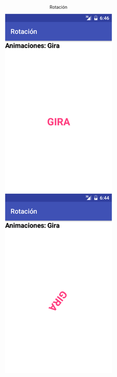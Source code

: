 

<p align="center">Rotación</p>
 
 <p align="center">
  <img src="https://github.com/Enschrogelio/Rotacion/blob/master/Example%20view%201.png?raw=true" width="350"/>
  <img src="https://github.com/Enschrogelio/Rotacion/blob/master/Example%20view%202.png?raw=true" width="350"/>
 </p>
